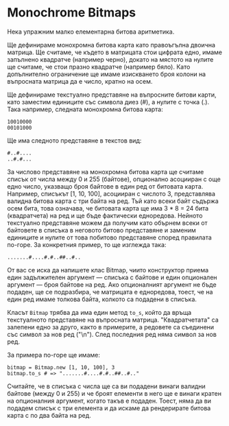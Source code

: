 # Monochrome Bitmaps

Нека упражним малко елементарна битова аритметика.

Ще дефинираме монохромна битова карта като правоъгълна двоична матрица. Ще считаме, че където в матрицата стои цифрата едно, имаме запълнено квадратче (например черно), докато на мястото на нулите ще считаме, че стои празно квадратче (например бяло). Като допълнително ограничение ще имаме изискването броя колони на въпросната матрица да е число, кратно на осем.

Ще дефинираме текстуално представяне на въпросните битови карти, като заместим единиците със символа диез (#), а нулите с точка (.). Така например, следната монохромна битова карта:

    10010000
    00101000

Ще има следното представяне в текстов вид:

    #..#....
    ..#.#...

За числово представяне на монохромна битова карта ще считаме списък от числа между 0 и 255 (байтове), опционално асоцииран с още едно число, указващо броя байтове в един ред от битовата карта. Например, списъкът [1, 10, 100], асоцииран с числото 3, представлява валидна битова карта с три байта на ред. Тъй като всеки байт съдържа осем бита, това означава, че битовата карта ще има 3 * 8 = 24 бита (квадратчета) на ред и ще бъде фактически едноредова. Нейното текстуално представяне можем да получим като обърнем всеки от байтовете в списъка в неговото битово представяне и заменим единиците и нулите от това побитово представяне според правилата по-горе. За конкретния пример, то ще изглежда така:

    .......#....#.#..##..#..

От вас се иска да напишете клас Bitmap, чиито конструктор приема един задължителен аргумент — списъка с байтове и един опционален аргумент — броя байтове на ред. Ако опционалният аргумент не бъде подаден, ще се подразбира, че матрицата е едноредова, тоест, че на един ред имаме толкова байта, колкото са подадени в списъка.

Класът `Bitmap` трябва да има един метод `to_s`, който да връща текстуалното представяне на въпросната матрица. "Квадратчетата" са залепени едно за друго, както в примерите, а редовете са съединени със символ за нов ред ("\n"). След последния ред няма символ за нов ред.

За примера по-горе ще имаме:

    bitmap = Bitmap.new [1, 10, 100], 3
    bitmap.to_s # => ".......#....#.#..##..#.."

Считайте, че в списъка с числа ще са ви подадени винаги валидни байтове (между 0 и 255) и че броят елементи в него ще е винаги кратен на опционалния аргумент, когато такъв е подаден. Тоест, няма да ви подадем списък с три елемента и да искаме да рендерирате битова карта с по два байта на ред.
